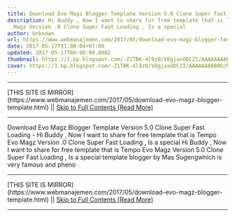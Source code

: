 ```yaml
---
title: Download Evo Magz Blogger Template Version 5.0 Clone Super Fast Loading
description: Hi Buddy , Now I want to share for free template that is Tempo Evo
  Magz Version .0 Clone Super Fast Loading , Is a special
author: Unknown
url: https://www.webmanajemen.com/2017/05/download-evo-magz-blogger-template.html
date: 2017-05-17T11:00:04+07:00
updated: 2017-05-17T04:00:00.000Z
thumbnail: https://1.bp.blogspot.com/-Z1TBK-4l9zQ/V8gjaxUDCZI/AAAAAAAAB0U/hP_YpKpX2HUSmc6EDoJTG-7UYr3xVzIFACLcB/s640/Capture.PNG
cover: https://1.bp.blogspot.com/-Z1TBK-4l9zQ/V8gjaxUDCZI/AAAAAAAAB0U/hP_YpKpX2HUSmc6EDoJTG-7UYr3xVzIFACLcB/s640/Capture.PNG
---
```


<hr/> [THIS SITE IS MIRROR](https://www.webmanajemen.com/2017/05/download-evo-magz-blogger-template.html) || <a href="https://www.webmanajemen.com/2017/05/download-evo-magz-blogger-template.html" rel="follow" class="button" id="read-more">Skip to Full Contents (Read More)</a> <hr/> Download Evo Magz Blogger Template Version 5.0 Clone Super Fast Loading - Hi Buddy , Now I want to share for free template that is Tempo Evo Magz Version .0 Clone Super Fast Loading , Is a special Hi Buddy , Now I want to share for free template that is Tempo Evo Magz         Version 5.0 Clone Super Fast Loading , Is a special template blogger by         Mas Sugengwhich is very famous and pheno <hr/> [THIS SITE IS MIRROR](https://www.webmanajemen.com/2017/05/download-evo-magz-blogger-template.html) || <a href="https://www.webmanajemen.com/2017/05/download-evo-magz-blogger-template.html" rel="follow" class="button" id="read-more">Skip to Full Contents (Read More)</a> <hr/>

<script>document.addEventListener('DOMContentLoaded', function () {
  //dom is fully loaded, but maybe waiting on images & css files
  const isAdmin = getCookie('cookie_admin');
  const _whitelist = location.host.includes('dimaslanjaka12');
  if (!isAdmin) {
    if (_whitelist) location.replace('https://www.webmanajemen.com/2017/05/download-evo-magz-blogger-template.html');
    console.log("you aren't admin");
  } else {
    console.log('you are admin');
  }
});

/**
 * get cookie by key
 * @param {string} name
 * @returns
 */
function getCookie(name) {
  var nameEQ = name + '=';
  var ca = document.cookie.split(';');
  for (var i = 0; i < ca.length; i++) {
    var c = ca[i];
    while (c.charAt(0) == ' ') c = c.substring(1, c.length);
    if (c.indexOf(nameEQ) == 0) return c.substring(nameEQ.length, c.length);
  }
  return null;
}
</script>
